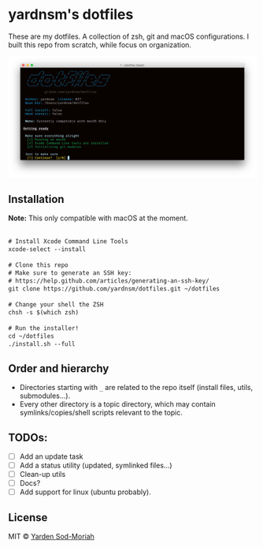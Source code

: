 # yardnsm's dotfiles

These are my dotfiles. A collection of zsh, git and macOS configurations. I built this repo from scratch, while focus on organization.

![](_misc/media/terminal.png)

## Installation

**Note:** This only compatible with macOS at the moment.

```console

# Install Xcode Command Line Tools
xcode-select --install

# Clone this repo
# Make sure to generate an SSH key:
# https://help.github.com/articles/generating-an-ssh-key/
git clone https://github.com/yardnsm/dotfiles.git ~/dotfiles

# Change your shell the ZSH
chsh -s $(which zsh)

# Run the installer!
cd ~/dotfiles
./install.sh --full
```

## Order and hierarchy

- Directories starting with `_` are related to the repo itself (install files, utils, submodules...).
- Every other directory is a topic directory, which may contain symlinks/copies/shell scripts relevant to the topic.

## TODOs:

- [ ] Add an update task
- [ ] Add a status utility (updated, symlinked files...)
- [ ] Clean-up utils
- [ ] Docs?
- [ ] Add support for linux (ubuntu probably).

## License

MIT © [Yarden Sod-Moriah](http://yardnsm.net/)
